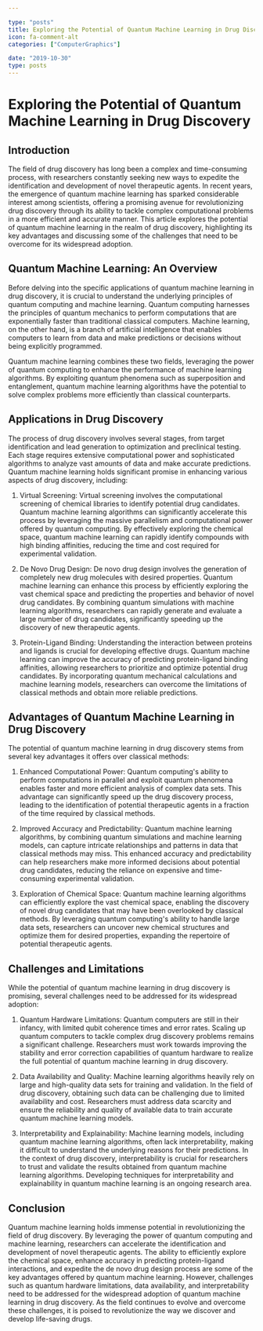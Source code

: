 ```yaml
---

type: "posts"
title: Exploring the Potential of Quantum Machine Learning in Drug Discovery
icon: fa-comment-alt
categories: ["ComputerGraphics"]

date: "2019-10-30"
type: posts
---
```





# Exploring the Potential of Quantum Machine Learning in Drug Discovery

## Introduction

The field of drug discovery has long been a complex and time-consuming process, with researchers constantly seeking new ways to expedite the identification and development of novel therapeutic agents. In recent years, the emergence of quantum machine learning has sparked considerable interest among scientists, offering a promising avenue for revolutionizing drug discovery through its ability to tackle complex computational problems in a more efficient and accurate manner. This article explores the potential of quantum machine learning in the realm of drug discovery, highlighting its key advantages and discussing some of the challenges that need to be overcome for its widespread adoption.

## Quantum Machine Learning: An Overview

Before delving into the specific applications of quantum machine learning in drug discovery, it is crucial to understand the underlying principles of quantum computing and machine learning. Quantum computing harnesses the principles of quantum mechanics to perform computations that are exponentially faster than traditional classical computers. Machine learning, on the other hand, is a branch of artificial intelligence that enables computers to learn from data and make predictions or decisions without being explicitly programmed.

Quantum machine learning combines these two fields, leveraging the power of quantum computing to enhance the performance of machine learning algorithms. By exploiting quantum phenomena such as superposition and entanglement, quantum machine learning algorithms have the potential to solve complex problems more efficiently than classical counterparts.

## Applications in Drug Discovery

The process of drug discovery involves several stages, from target identification and lead generation to optimization and preclinical testing. Each stage requires extensive computational power and sophisticated algorithms to analyze vast amounts of data and make accurate predictions. Quantum machine learning holds significant promise in enhancing various aspects of drug discovery, including:

1. Virtual Screening: Virtual screening involves the computational screening of chemical libraries to identify potential drug candidates. Quantum machine learning algorithms can significantly accelerate this process by leveraging the massive parallelism and computational power offered by quantum computing. By effectively exploring the chemical space, quantum machine learning can rapidly identify compounds with high binding affinities, reducing the time and cost required for experimental validation.

2. De Novo Drug Design: De novo drug design involves the generation of completely new drug molecules with desired properties. Quantum machine learning can enhance this process by efficiently exploring the vast chemical space and predicting the properties and behavior of novel drug candidates. By combining quantum simulations with machine learning algorithms, researchers can rapidly generate and evaluate a large number of drug candidates, significantly speeding up the discovery of new therapeutic agents.

3. Protein-Ligand Binding: Understanding the interaction between proteins and ligands is crucial for developing effective drugs. Quantum machine learning can improve the accuracy of predicting protein-ligand binding affinities, allowing researchers to prioritize and optimize potential drug candidates. By incorporating quantum mechanical calculations and machine learning models, researchers can overcome the limitations of classical methods and obtain more reliable predictions.

## Advantages of Quantum Machine Learning in Drug Discovery

The potential of quantum machine learning in drug discovery stems from several key advantages it offers over classical methods:

1. Enhanced Computational Power: Quantum computing's ability to perform computations in parallel and exploit quantum phenomena enables faster and more efficient analysis of complex data sets. This advantage can significantly speed up the drug discovery process, leading to the identification of potential therapeutic agents in a fraction of the time required by classical methods.

2. Improved Accuracy and Predictability: Quantum machine learning algorithms, by combining quantum simulations and machine learning models, can capture intricate relationships and patterns in data that classical methods may miss. This enhanced accuracy and predictability can help researchers make more informed decisions about potential drug candidates, reducing the reliance on expensive and time-consuming experimental validation.

3. Exploration of Chemical Space: Quantum machine learning algorithms can efficiently explore the vast chemical space, enabling the discovery of novel drug candidates that may have been overlooked by classical methods. By leveraging quantum computing's ability to handle large data sets, researchers can uncover new chemical structures and optimize them for desired properties, expanding the repertoire of potential therapeutic agents.

## Challenges and Limitations

While the potential of quantum machine learning in drug discovery is promising, several challenges need to be addressed for its widespread adoption:

1. Quantum Hardware Limitations: Quantum computers are still in their infancy, with limited qubit coherence times and error rates. Scaling up quantum computers to tackle complex drug discovery problems remains a significant challenge. Researchers must work towards improving the stability and error correction capabilities of quantum hardware to realize the full potential of quantum machine learning in drug discovery.

2. Data Availability and Quality: Machine learning algorithms heavily rely on large and high-quality data sets for training and validation. In the field of drug discovery, obtaining such data can be challenging due to limited availability and cost. Researchers must address data scarcity and ensure the reliability and quality of available data to train accurate quantum machine learning models.

3. Interpretability and Explainability: Machine learning models, including quantum machine learning algorithms, often lack interpretability, making it difficult to understand the underlying reasons for their predictions. In the context of drug discovery, interpretability is crucial for researchers to trust and validate the results obtained from quantum machine learning algorithms. Developing techniques for interpretability and explainability in quantum machine learning is an ongoing research area.

## Conclusion

Quantum machine learning holds immense potential in revolutionizing the field of drug discovery. By leveraging the power of quantum computing and machine learning, researchers can accelerate the identification and development of novel therapeutic agents. The ability to efficiently explore the chemical space, enhance accuracy in predicting protein-ligand interactions, and expedite the de novo drug design process are some of the key advantages offered by quantum machine learning. However, challenges such as quantum hardware limitations, data availability, and interpretability need to be addressed for the widespread adoption of quantum machine learning in drug discovery. As the field continues to evolve and overcome these challenges, it is poised to revolutionize the way we discover and develop life-saving drugs.